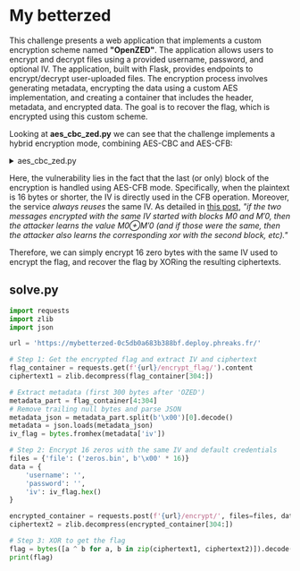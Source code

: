 # My betterzed

This challenge presents a web application that implements a custom encryption scheme named **"OpenZED"**. The application allows users to encrypt and decrypt files using a provided username, password, and optional IV.
The application, built with Flask, provides endpoints to encrypt/decrypt user-uploaded files. The encryption process involves generating metadata, encrypting the data using a custom AES implementation, and creating a container that includes the header, metadata, and encrypted data. The goal is to recover the flag, which is encrypted using this custom scheme.

Looking at **aes_cbc_zed.py** we can see that the challenge implements a hybrid encryption mode, combining AES-CBC and AES-CFB:

<details>
<summary>aes_cbc_zed.py</summary>

```py
from Crypto.Cipher import AES
from Crypto.Util.Padding import pad
from Crypto.Protocol.KDF import PBKDF2
from Crypto.Hash import SHA256


def xor(a: bytes, b: bytes) -> bytes:
	return bytes(x^y for x,y in zip(a,b))

class AES_CBC_ZED:
	def __init__(
		self, 
		user : str, 
		password : str, 
		iv : bytes
	):
		self.user = user
		self.iv = iv
		self.password = password
		self.derive_password()

	def encrypt(self, plaintext: bytes):
		iv = self.iv
		ciphertext = b""
		ecb_cipher = AES.new(key=self.key, mode=AES.MODE_ECB)
		
		
		for pos in range(0, len(plaintext), 16):
			chunk = plaintext[pos:pos+16]
			
			# AES CFB for the last block or if there is only one block
			if len(plaintext[pos+16:pos+32]) == 0 :
				#if plaintext length <= 16, iv = self.iv
				if len(plaintext) <= 16 :
					prev=iv
				# else, iv = previous ciphertext
				else:
					prev=ciphertext[pos-16:pos]
					
				prev = ecb_cipher.encrypt(prev)
				ciphertext += xor(chunk, prev)
			
			# AES CBC for the n-1 firsts block
			elif not ciphertext:
				xored = bytes(xor(plaintext, iv))
				ciphertext += ecb_cipher.encrypt(xored)
				
			else:
				xored = bytes(xor(chunk, ciphertext[pos-16:pos]))
				ciphertext += ecb_cipher.encrypt(xored)

		return ciphertext


	def decrypt(self, ciphertext: bytes):
		plaintext = b""
		ecb_cipher = AES.new(key=self.key, mode=AES.MODE_ECB)
		iv = self.iv
		
		for pos in range(0, len(ciphertext), 16):
			chunk = ciphertext[pos:pos+16]
			
			# AES CFB for the last block or if there is only one block
			if len(ciphertext[pos+16:pos+32]) == 0 :
				
				#if plaintext length <= 16, iv = self.iv
				if len(ciphertext) <= 16 :
					prev = iv
				# else, iv = previous ciphertext
				else:
					prev = ciphertext[pos-16:pos]

				prev = ecb_cipher.encrypt(prev)
				plaintext += xor(prev, chunk)
				
			# AES CBC for the n-1 firsts block
			# First block if not the only one is decrypted and xored with IV (CBC)
			elif not plaintext:
				xored = ecb_cipher.decrypt(chunk)
				plaintext += bytes(xor(xored, iv))
				
			# Next blocks are decrypted and xored with the previous ciphertext (CBC)
			else:
				xored = ecb_cipher.decrypt(chunk)
				plaintext += bytes(xor(xored, ciphertext[pos-16:pos]))
				
		return plaintext
			
	
	def derive_password(self):
		salt = b"LESELFRANCAIS!!!"
		self.key = PBKDF2(self.password, salt, 16, count=10000, hmac_hash_module=SHA256)
```
</details>

Here, the vulnerability lies in the fact that the last (or only) block of the encryption is handled using AES-CFB mode.
Specifically, when the plaintext is 16 bytes or shorter, the IV is directly used in the CFB operation. Moreover, the service *always reuses* the same IV.
As detailed in [this post](https://crypto.stackexchange.com/questions/22324/effect-of-cfb-iv-reuse),
*"if the two messages encrypted with the same IV started with blocks M0 and M′0, then the attacker learns the value M0⊕M′0 (and if those were the same, then the attacker also learns the corresponding xor with the second block, etc)."*

Therefore, we can simply encrypt 16 zero bytes with the same IV used to encrypt the flag, and recover the flag by XORing the resulting ciphertexts.

## solve.py

```py
import requests
import zlib
import json

url = 'https://mybetterzed-0c5db0a683b388bf.deploy.phreaks.fr/'

# Step 1: Get the encrypted flag and extract IV and ciphertext
flag_container = requests.get(f'{url}/encrypt_flag/').content
ciphertext1 = zlib.decompress(flag_container[304:])

# Extract metadata (first 300 bytes after 'OZED')
metadata_part = flag_container[4:304]
# Remove trailing null bytes and parse JSON
metadata_json = metadata_part.split(b'\x00')[0].decode()
metadata = json.loads(metadata_json)
iv_flag = bytes.fromhex(metadata['iv'])

# Step 2: Encrypt 16 zeros with the same IV and default credentials
files = {'file': ('zeros.bin', b'\x00' * 16)}
data = {
    'username': '',
    'password': '',
    'iv': iv_flag.hex()
}

encrypted_container = requests.post(f'{url}/encrypt/', files=files, data=data).content
ciphertext2 = zlib.decompress(encrypted_container[304:])

# Step 3: XOR to get the flag
flag = bytes([a ^ b for a, b in zip(ciphertext1, ciphertext2)]).decode()
print(flag)
```
